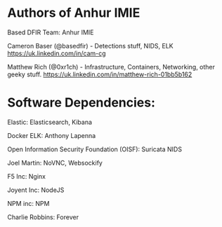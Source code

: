 # Authors of Anhur IMIE 

Based DFIR Team: Anhur IMIE

Cameron Baser (@basedfir) - Detections stuff, NIDS, ELK
https://uk.linkedin.com/in/cam-cg

Matthew Rich (@0xr1ch) - Infrastructure, Containers, Networking, other geeky stuff. 
https://uk.linkedin.com/in/matthew-rich-01bb5b162

# Software Dependencies:

Elastic: Elasticsearch, Kibana

Docker ELK: Anthony Lapenna 

Open Information Security Foundation (OISF): Suricata NIDS

Joel Martin: NoVNC, Websockify

F5 Inc: Nginx

Joyent Inc: NodeJS

NPM inc: NPM

Charlie Robbins: Forever 
